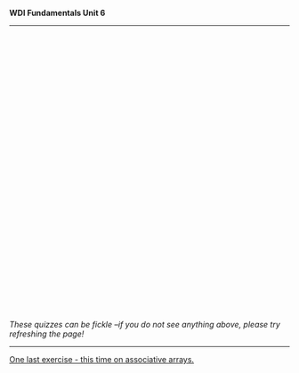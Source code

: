 **WDI Fundamentals Unit 6**

---

<div class="typeform-widget" data-url="https://ga-immersives.typeform.com/to/qMuECn" data-text="NEW Fundamentals 6.3" style="width:100%;height:500px;"></div>
<script>(function(){var qs,js,q,s,d=document,gi=d.getElementById,ce=d.createElement,gt=d.getElementsByTagName,id='typef_orm',b='https://s3-eu-west-1.amazonaws.com/share.typeform.com/';if(!gi.call(d,id)){js=ce.call(d,'script');js.id=id;js.src=b+'widget.js';q=gt.call(d,'script')[0];q.parentNode.insertBefore(js,q)}})()</script>


*These quizzes can be fickle –if you do not see anything above, please try refreshing the page!*

---

[One last exercise - this time on associative arrays.](10_exercise.md)
